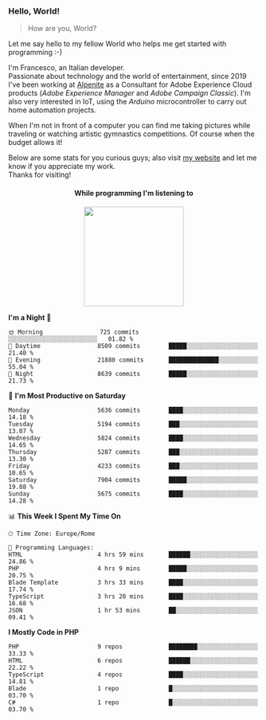 ### Hello, World!

> How are you, World?

Let me say hello to my fellow World who helps me get started with programming :-)

I'm Francesco, an Italian developer.  
Passionate about technology and the world of entertainment, since 2019 I've been working at [Alpenite](https://www.alpenite.com) as a Consultant for Adobe Experience Cloud products (*Adobe Experience Manager* and *Adobe Campaign Classic*). I'm also very interested in IoT, using the *Arduino* microcontroller to carry out home automation projects.

When I'm not in front of a computer you can find me taking pictures while traveling or watching artistic gymnastics competitions. Of course when the budget allows it!

Below are some stats for you curious guys; also visit [my website](https://www.francescorega.eu) and let me know if you appreciate my work.  
Thanks for visiting!

<div align="center">
  <h4>While programming I'm listening to</h4>
  <a href="https://apps.francescorega.eu/now-playing/11147232609" target="_blank"><img src="https://apps.francescorega.eu/now-playing/11147232609" width="200"></a>
</div>

<!--START_SECTION:waka-->
**I'm a Night 🦉** 

```text
🌞 Morning                725 commits         ░░░░░░░░░░░░░░░░░░░░░░░░░   01.82 % 
🌆 Daytime                8509 commits        █████░░░░░░░░░░░░░░░░░░░░   21.40 % 
🌃 Evening                21880 commits       ██████████████░░░░░░░░░░░   55.04 % 
🌙 Night                  8639 commits        █████░░░░░░░░░░░░░░░░░░░░   21.73 % 
```
📅 **I'm Most Productive on Saturday** 

```text
Monday                   5636 commits        ████░░░░░░░░░░░░░░░░░░░░░   14.18 % 
Tuesday                  5194 commits        ███░░░░░░░░░░░░░░░░░░░░░░   13.07 % 
Wednesday                5824 commits        ████░░░░░░░░░░░░░░░░░░░░░   14.65 % 
Thursday                 5287 commits        ███░░░░░░░░░░░░░░░░░░░░░░   13.30 % 
Friday                   4233 commits        ███░░░░░░░░░░░░░░░░░░░░░░   10.65 % 
Saturday                 7904 commits        █████░░░░░░░░░░░░░░░░░░░░   19.88 % 
Sunday                   5675 commits        ████░░░░░░░░░░░░░░░░░░░░░   14.28 % 
```


📊 **This Week I Spent My Time On** 

```text
🕑︎ Time Zone: Europe/Rome

💬 Programming Languages: 
HTML                     4 hrs 59 mins       ██████░░░░░░░░░░░░░░░░░░░   24.86 % 
PHP                      4 hrs 9 mins        █████░░░░░░░░░░░░░░░░░░░░   20.75 % 
Blade Template           3 hrs 33 mins       ████░░░░░░░░░░░░░░░░░░░░░   17.74 % 
TypeScript               3 hrs 20 mins       ████░░░░░░░░░░░░░░░░░░░░░   16.68 % 
JSON                     1 hr 53 mins        ██░░░░░░░░░░░░░░░░░░░░░░░   09.41 % 
```

**I Mostly Code in PHP** 

```text
PHP                      9 repos             ████████░░░░░░░░░░░░░░░░░   33.33 % 
HTML                     6 repos             ██████░░░░░░░░░░░░░░░░░░░   22.22 % 
TypeScript               4 repos             ████░░░░░░░░░░░░░░░░░░░░░   14.81 % 
Blade                    1 repo              █░░░░░░░░░░░░░░░░░░░░░░░░   03.70 % 
C#                       1 repo              █░░░░░░░░░░░░░░░░░░░░░░░░   03.70 % 
```




<!--END_SECTION:waka-->
